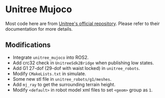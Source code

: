 # Unitree Mujoco

Most code here are from [Unitree's official repository](https://github.com/unitreerobotics/unitree_mujoco). Please refer to their documentation for more details.

## Modifications

- Integrate `unitree_mujoco` into ROS2. 
- Add crc32 check in `UnitreeSdk2Bridge` when publishing low states. 
- Add G1 27-dof (29-dof with waist locked) in `unitree_robots`.
- Modify `CMakeLists.txt` in simulate. 
- Some new stl file in `unitree_robots/g1/meshes`.
- Add `mj_ray` to get the surrounding terrain height. 
- Modify `<default>` in robot model xml files to set `<geom>` group as `1`.

